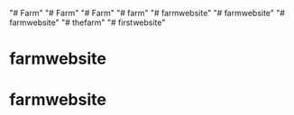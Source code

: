 "# Farm" 
"# Farm" 
"# Farm" 
"# farm" 
"# farmwebsite" 
"# farmwebsite" 
"# farmwebsite" 
"# thefarm" 
"# firstwebsite" 
# farmwebsite
# farmwebsite
